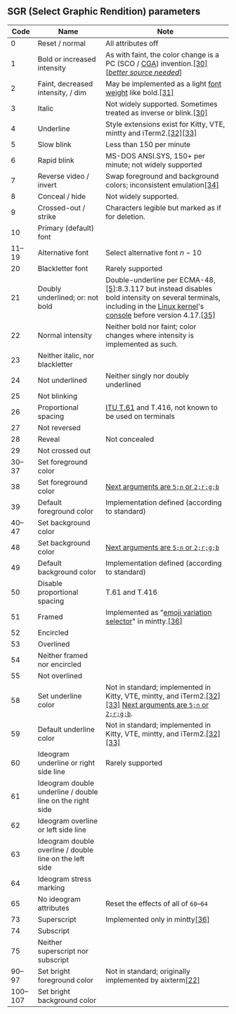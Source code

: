 
## SGR (Select Graphic Rendition) parameters

| Code    | Name                                                      | Note                                                                                                                                                                                                                                                                                                                                                                                                                                 |
| ------- | --------------------------------------------------------- | ------------------------------------------------------------------------------------------------------------------------------------------------------------------------------------------------------------------------------------------------------------------------------------------------------------------------------------------------------------------------------------------------------------------------------------ |
| 0       | Reset / normal                                            | All attributes off                                                                                                                                                                                                                                                                                                                                                                                                                   |
| 1       | Bold or increased intensity                               | As with faint, the color change is a PC (SCO / [CGA](https://en.wikipedia.org/wiki/Color_Graphics_Adapter "Color Graphics Adapter")) invention.[[30]](https://en.wikipedia.org/wiki/ANSI_escape_code#cite_note-SCO-31)[*[better source needed](https://en.wikipedia.org/wiki/Wikipedia:NOTRS "Wikipedia:NOTRS")*]                                                                                                                    |
| 2       | Faint, decreased intensity, / dim                         | May be implemented as a light [font weight](https://en.wikipedia.org/wiki/Font_weight "Font weight") like bold.[[31]](https://en.wikipedia.org/wiki/ANSI_escape_code#cite_note-32)                                                                                                                                                                                                                                                   |
| 3       | Italic                                                    | Not widely supported. Sometimes treated as inverse or blink.[[30]](https://en.wikipedia.org/wiki/ANSI_escape_code#cite_note-SCO-31)                                                                                                                                                                                                                                                                                                  |
| 4       | Underline                                                 | Style extensions exist for Kitty, VTE, mintty and iTerm2.[[32]](https://en.wikipedia.org/wiki/ANSI_escape_code#cite_note-color-u-33)[[33]](https://en.wikipedia.org/wiki/ANSI_escape_code#cite_note-color-u-kitty-spec-34)                                                                                                                                                                                                           |
| 5       | Slow blink                                                | Less than 150 per minute                                                                                                                                                                                                                                                                                                                                                                                                             |
| 6       | Rapid blink                                               | MS-DOS ANSI.SYS, 150+ per minute; not widely supported                                                                                                                                                                                                                                                                                                                                                                               |
| 7       | Reverse video / invert                                    | Swap foreground and background colors; inconsistent emulation[[34]](https://en.wikipedia.org/wiki/ANSI_escape_code#cite_note-console-termio-realize-35)                                                                                                                                                                                                                                                                              |
| 8       | Conceal / hide                                            | Not widely supported.                                                                                                                                                                                                                                                                                                                                                                                                                |
| 9       | Crossed-out / strike                                      | Characters legible but marked as if for deletion.                                                                                                                                                                                                                                                                                                                                                                                    |
| 10      | Primary (default) font                                    |                                                                                                                                                                                                                                                                                                                                                                                                                                      |
| 11–19   | Alternative font                                          | Select alternative font *n* − 10                                                                                                                                                                                                                                                                                                                                                                                                     |
| 20      | Blackletter font                                          | Rarely supported                                                                                                                                                                                                                                                                                                                                                                                                                     |
| 21      | Doubly underlined; or: not bold                           | Double-underline per ECMA-48,[[5]](https://en.wikipedia.org/wiki/ANSI_escape_code#cite_note-ECMA-48-5):8.3.117 but instead disables bold intensity on several terminals, including in the [Linux kernel](https://en.wikipedia.org/wiki/Linux_kernel "Linux kernel")'s [console](https://en.wikipedia.org/wiki/Linux_console "Linux console") before version 4.17.[[35]](https://en.wikipedia.org/wiki/ANSI_escape_code#cite_note-36) |
| 22      | Normal intensity                                          | Neither bold nor faint; color changes where intensity is implemented as such.                                                                                                                                                                                                                                                                                                                                                        |
| 23      | Neither italic, nor blackletter                           |                                                                                                                                                                                                                                                                                                                                                                                                                                      |
| 24      | Not underlined                                            | Neither singly nor doubly underlined                                                                                                                                                                                                                                                                                                                                                                                                 |
| 25      | Not blinking                                              |                                                                                                                                                                                                                                                                                                                                                                                                                                      |
| 26      | Proportional spacing                                      | [ITU T.61](https://en.wikipedia.org/wiki/ITU_T.61 "ITU T.61") and T.416, not known to be used on terminals                                                                                                                                                                                                                                                                                                                           |
| 27      | Not reversed                                              |                                                                                                                                                                                                                                                                                                                                                                                                                                      |
| 28      | Reveal                                                    | Not concealed                                                                                                                                                                                                                                                                                                                                                                                                                        |
| 29      | Not crossed out                                           |                                                                                                                                                                                                                                                                                                                                                                                                                                      |
| 30–37   | Set foreground color                                      |                                                                                                                                                                                                                                                                                                                                                                                                                                      |
| 38      | Set foreground color                                      | [Next arguments are `5;n` or `2;r;g;b`](https://en.wikipedia.org/wiki/ANSI_escape_code#8-bit)                                                                                                                                                                                                                                                                                                                                        |
| 39      | Default foreground color                                  | Implementation defined (according to standard)                                                                                                                                                                                                                                                                                                                                                                                       |
| 40–47   | Set background color                                      |                                                                                                                                                                                                                                                                                                                                                                                                                                      |
| 48      | Set background color                                      | [Next arguments are `5;n` or `2;r;g;b`](https://en.wikipedia.org/wiki/ANSI_escape_code#8-bit)                                                                                                                                                                                                                                                                                                                                        |
| 49      | Default background color                                  | Implementation defined (according to standard)                                                                                                                                                                                                                                                                                                                                                                                       |
| 50      | Disable proportional spacing                              | T.61 and T.416                                                                                                                                                                                                                                                                                                                                                                                                                       |
| 51      | Framed                                                    | Implemented as "[emoji variation selector](https://en.wikipedia.org/wiki/Variation_Selectors_(Unicode_block) "Variation Selectors (Unicode block)")" in mintty.[[36]](https://en.wikipedia.org/wiki/ANSI_escape_code#cite_note-mintty-37)                                                                                                                                                                                            |
| 52      | Encircled                                                 |                                                                                                                                                                                                                                                                                                                                                                                                                                      |
| 53      | Overlined                                                 |                                                                                                                                                                                                                                                                                                                                                                                                                                      |
| 54      | Neither framed nor encircled                              |                                                                                                                                                                                                                                                                                                                                                                                                                                      |
| 55      | Not overlined                                             |                                                                                                                                                                                                                                                                                                                                                                                                                                      |
| 58      | Set underline color                                       | Not in standard; implemented in Kitty, VTE, mintty, and iTerm2.[[32]](https://en.wikipedia.org/wiki/ANSI_escape_code#cite_note-color-u-33)[[33]](https://en.wikipedia.org/wiki/ANSI_escape_code#cite_note-color-u-kitty-spec-34) [Next arguments are `5;n` or `2;r;g;b`](https://en.wikipedia.org/wiki/ANSI_escape_code#8-bit).                                                                                                      |
| 59      | Default underline color                                   | Not in standard; implemented in Kitty, VTE, mintty, and iTerm2.[[32]](https://en.wikipedia.org/wiki/ANSI_escape_code#cite_note-color-u-33)[[33]](https://en.wikipedia.org/wiki/ANSI_escape_code#cite_note-color-u-kitty-spec-34)                                                                                                                                                                                                     |
| 60      | Ideogram underline or right side line                     | Rarely supported                                                                                                                                                                                                                                                                                                                                                                                                                     |
| 61      | Ideogram double underline / double line on the right side |                                                                                                                                                                                                                                                                                                                                                                                                                                      |
| 62      | Ideogram overline or left side line                       |                                                                                                                                                                                                                                                                                                                                                                                                                                      |
| 63      | Ideogram double overline / double line on the left side   |                                                                                                                                                                                                                                                                                                                                                                                                                                      |
| 64      | Ideogram stress marking                                   |                                                                                                                                                                                                                                                                                                                                                                                                                                      |
| 65      | No ideogram attributes                                    | Reset the effects of all of `60`–`64`                                                                                                                                                                                                                                                                                                                                                                                                |
| 73      | Superscript                                               | Implemented only in mintty[[36]](https://en.wikipedia.org/wiki/ANSI_escape_code#cite_note-mintty-37)                                                                                                                                                                                                                                                                                                                                 |
| 74      | Subscript                                                 |                                                                                                                                                                                                                                                                                                                                                                                                                                      |
| 75      | Neither superscript nor subscript                         |                                                                                                                                                                                                                                                                                                                                                                                                                                      |
| 90–97   | Set bright foreground color                               | Not in standard; originally implemented by aixterm[[22]](https://en.wikipedia.org/wiki/ANSI_escape_code#cite_note-xtc-23)                                                                                                                                                                                                                                                                                                            |
| 100–107 | Set bright background color                               |                                                                                                                                                                                                                                                                                                                                                                                                                                      |
